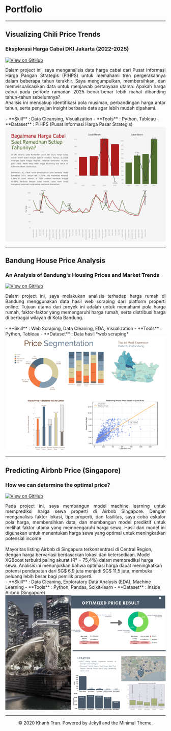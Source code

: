 # Portfolio
---
## Visualizing Chili Price Trends
### Eksplorasi Harga Cabai DKI Jakarta (2022-2025)

[![View on GitHub](https://img.shields.io/badge/GitHub-View_on_GitHub-blue?logo=GitHub)](https://github.com/nurdinsulaemann/chili_price_DKI/blob/main/Trend%20Harga%20Cabai.ipynb)

<div style="text-align: justify">Dalam project ini, saya menganalisis data harga cabai dari Pusat Informasi Harga Pangan Strategis (PIHPS) untuk memahami tren pergerakannya dalam beberapa tahun terakhir. Saya mengumpulkan, membersihkan, dan memvisualisasikan data untuk menjawab pertanyaan utama: Apakah harga cabai pada periode ramadan 2025 benar-benar lebih mahal dibanding tahun-tahun sebelumnya?
<br>
Analisis ini mencakup identifikasi pola musiman, perbandingan harga antar tahun, serta penyajian insight berbasis data agar lebih mudah dipahami.</div>
<br>
- **Skill** : Data Cleansing, Visualization
- **Tools** : Python, Tableau
- **Dataset** : PIHPS (Pusat Informasi Harga Pasar Strategis)

<center><img src="images/chili_price_trend.png"/></center>


---
## Bandung House Price Analysis
### An Analysis of Bandung's Housing Prices and Market Trends

[![View on GitHub](https://img.shields.io/badge/GitHub-View_on_GitHub-blue?logo=GitHub)](https://github.com/nurdinsulaemann/project_bdg_house_price/blob/main/EDA%20notebook/Bandung%20House%20Price%20Analysis.ipynb)

<div style="text-align: justify">Dalam project ini, saya melakukan analisis terhadap harga rumah di Bandung menggunakan data hasil web scraping dari platform properti online. Tujuan utama dari proyek ini adalah untuk memahami pola harga rumah, faktor-faktor yang memengaruhi harga rumah, serta distribusi harga di berbagai wilayah di Kota Bandung.</div>
<br>
- **Skill** : Web Scraping, Data Cleaning, EDA, Visualization
- **Tools** : Python, Tableau  
- **Dataset** : Data hasil *web scraping*

<center><img src="images/bdg_house_price_analysis.png"/></center>

---
## Predicting Airbnb Price (Singapore)
### How we can determine the optimal price?

[![View on GitHub](https://img.shields.io/badge/GitHub-View_on_GitHub-blue?logo=GitHub)](https://github.com/nurdinsulaemann/AirBnB-Project/blob/main/AirBnb_Analyze%20%26%20Modeling.ipynb)

<div style="text-align: justify">Pada project ini, saya membangun model machine learning untuk memprediksi harga sewa properti di Airbnb Singapore. Dengan menganalisis faktor lokasi, tipe properti, dan fasilitas, saya coba eskplor pola harga, membersihkan data, dan membangun model prediktif untuk melihat faktor utama yang mempengaruhi harga sewa. Hasil dari model ini digunakan untuk menentukan harga sewa yang optimal untuk meningkatkan potensial income </div>
<br>
Mayoritas listing Airbnb di Singapura terkonsentrasi di Central Region, dengan harga bervariasi berdasarkan lokasi dan ketersediaan. Model XGBoost terbukti paling akurat (R² = 75,4%) dalam memprediksi harga sewa. Analisis ini menunjukkan bahwa optimasi harga dapat meningkatkan potensi pendapatan dari SG$ 6,9 juta menjadi SG$ 11,5 juta, membuka peluang lebih besar bagi pemilik properti.
<br>
- **Skill** : Data Cleaning, Exploratory Data Analysis (EDA), Machine Learning
- **Tools** : Python, Pandas, Scikit-learn  
- **Dataset** : Inside Airbnb (Singapore)

<center><img src="images/Airbnb2.png"/></center>

---
<center>© 2020 Khanh Tran. Powered by Jekyll and the Minimal Theme.</center>
